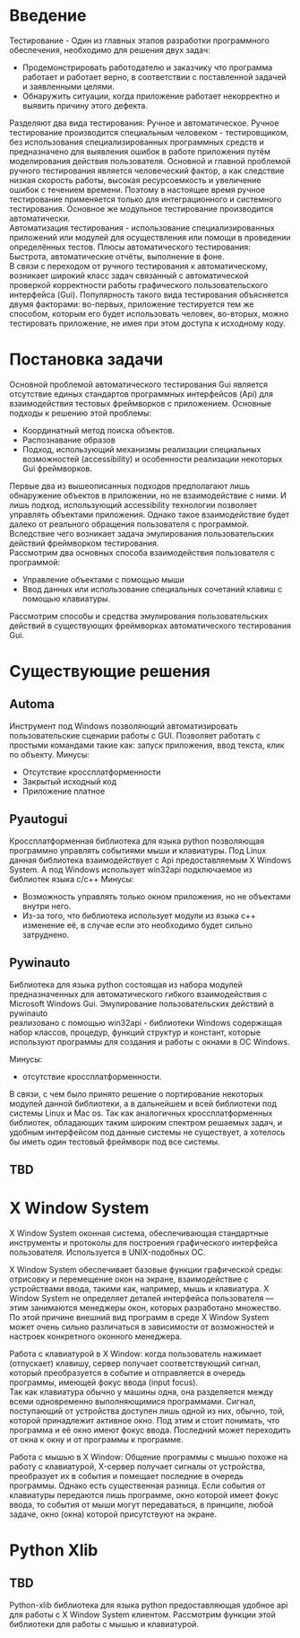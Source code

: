 # Введение
Тестирование - Один из главных этапов разработки программного обеспечения, необходимо для решения двух задач:
* Продемонстрировать работодателю и заказчику что программа работает и работает верно, в соответствии с поставленной задачей и заявленными целями.
* Обнаружить ситуации, когда приложение работает некорректно и выявить причину этого дефекта.

Разделяют два вида тестирования: Ручное и автоматическое.
Ручное тестирование производится специальным человеком - тестировщиком, без использования специализированных программных средств и предназначено для выявления ошибок в работе приложения путём моделирования действия пользователя. Основной и главной проблемой ручного тестирования является человеческий фактор, а как следствие низкая скорость работы, высокая ресурсоемкость и увеличение ошибок с течением времени. Поэтому в настоящее время ручное тестирование применяется только для интеграционного и системного тестирования. Основное же модульное тестирование производится автоматически.   
Автоматизация тестирования - использование специализированных приложений или модулей для осуществления или помощи в проведении определённых тестов. Плюсы автоматического тестирования: Быстрота, автоматические отчёты, выполнение в фоне.   
В связи с переходом от ручного тестирования к автоматическому, возникает широкий класс задач связанный с автоматической проверкой корректности работы графического пользовательского интерфейса (Gui). Популярность такого вида тестирования объясняется двумя факторами: во-первых, приложение тестируется тем же способом, которым его будет использовать человек, во-вторых, можно тестировать приложение, не имея при этом доступа к исходному коду.  
# Постановка задачи
Основной проблемой автоматического тестирования Gui является отсутствие единых стандартов программных интерфейсов (Api) для взаимодействия тестовых фреймворков с приложением. Основные подходы к решению этой проблемы:
* Координатный метод поиска объектов.
* Распознавание образов
* Подход, использующий механизмы реализации специальных
возможностей (accessibility) и особенности реализации некоторых Gui фреймворков.    

Первые два из вышеописанных подходов предполагают лишь обнаружение объектов в приложении, но не взаимодействие с ними. И лишь подход, использующий accessibility технологии позволяет управлять объектами приложения. Однако такое взаимодействие будет далеко от реального обращения пользователя с программой.
Вследствие чего возникает задача эмулирования пользовательских действий фреймворком тестирования.    
Рассмотрим два основных способа взаимодействия пользователя с программой:
* Управление объектами с помощью мыши
* Ввод данных или использование специальных сочетаний клавиш с помощью клавиатуры.   

Рассмотрим способы и средства эмулирования пользовательских действий в существующих фреймворках автоматического тестирования Gui.

# Существующие решения

## Automa
Инструмент под Windows позволяющий автоматизировать пользовательские сценарии работы с GUI. Позволяет работать с простыми командами такие как: запуск приложения, ввод текста, клик по объекту.
Минусы:
* Отсутствие кроссплатформенности
* Закрытый исходный код
* Приложение платное

## Pyautogui
Кроссплатформенная библиотека для языка python позволяющая программно управлять событиями мыши и клавиатуры.
Под Linux данная библиотека взаимодействует с Api предоставляемым X Windows System. А под Windows использует win32api подключаемое из библиотек языка с/с++
Минусы:
* Возможность управлять только окном приложения, но не объектами внутри него.
* Из-за того, что библиотека использует модули из языка c++ изменение её, в случае если это необходимо будет сильно затруднено.

## Pywinauto
<!-- Нужно найти более детальное и красивое описание библиотеки -->
Библиотека для языка python состоящая из набора модулей предназначенных для автоматического гибкого взаимодействия с Microsoft Windows Gui.
Эмулирование пользовательских действий в pywinauto  
реализовано с помощью win32api - библиотеки  Windows содержащая набор классов, процедур, функций структур и констант, которые используют программы для создания и работы с окнами в ОС Windows.   

Минусы:
* отсутствие кроссплатформенности.    

В связи, с чем было принято решение о портирование некоторых модулей данной библиотеки, а в дальнейшем и всей библиотеки под системы Linux и Mac os. Так как аналогичных кроссплатформенных библиотек, обладающих таким широким спектром решаемых задач, и удобным интерфейсом под данные системы не существует, а хотелось бы иметь один тестовый фреймворк под все системы.

<!-- Нужной найти список приложений аналогов / конкурентов под Windows / Linux -->
## TBD

# X Window System
X Window System оконная система, обеспечивающая стандартные инструменты и протоколы для построения графического интерфейса пользователя. Используется в UNIX-подобных ОС.

X Window System обеспечивает базовые функции графической среды: отрисовку и перемещение окон на экране, взаимодействие с устройствами ввода, такими как, например, мышь и клавиатура. X Window System не определяет деталей интерфейса пользователя — этим занимаются менеджеры окон, которых разработано множество. По этой причине внешний вид программ в среде X Window System может очень сильно различаться в зависимости от возможностей и настроек конкретного оконного менеджера.   

Работа с клавиатурой в X Window:  когда пользователь нажимает (отпускает) клавишу, сервер получает соответствующий сигнал, который преобразуется в событие и отправляется в очередь программы, имеющей фокус ввода (input focus).   
Так как клавиатура обычно у машины одна, она разделяется между всеми одновременно выполняющимися программами. Сигнал, поступающий от устройства доступен лишь одной из них, обычно, той, которой принадлежит активное окно. Под этим и стоит понимать, что программа и её окно имеют фокус ввода. Последний может переходить от окна к окну и от программы к программе.

Работа с мышью в X Window: Общение программы с мышью похоже на работу с клавиатурой, X-сервер получает сигналы от устройства, преобразует их в события и помещает последние в очередь программы. Однако есть существенная разница. Если события от клавиатуры передаются лишь программе, окно которой имеет фокус ввода, то события от мыши могут передаваться, в принципе, любой задаче, окно (окна) которой присутствуют на экране.

# Python Xlib
## TBD
Python-xlib библиотека для языка python предоставляющая удобное api для работы с X Window System клиентом.
Рассмотрим функции этой библиотеки для работы с мышью и клавиатурой.
